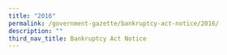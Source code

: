 ```yaml
---
title: "2016"
permalink: /government-gazette/bankruptcy-act-notice/2016/
description: ""
third_nav_title: Bankruptcy Act Notice
---
```

